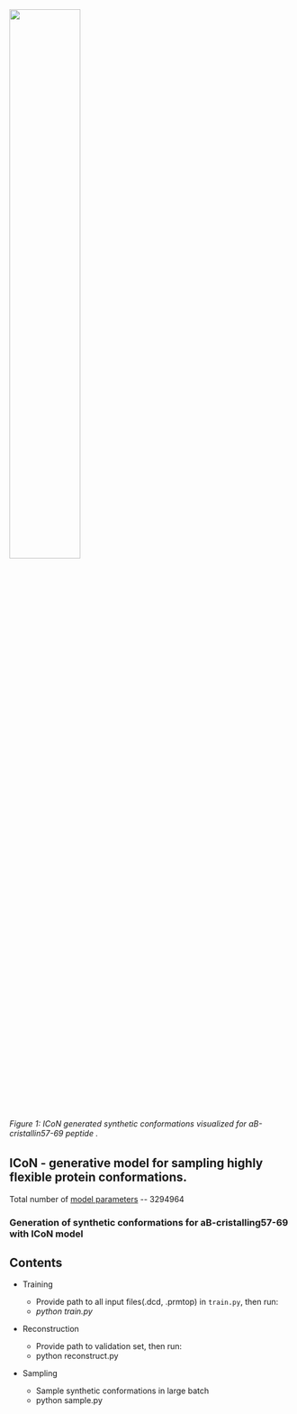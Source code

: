 

<div class="col-sm">
     <img src="visual/ab13.mp4" mode=loop class="rounded mx-auto d-block float-center" alt="" width=50%>
     <h6>Figure 1: ICoN generated synthetic conformations visualized for aB-cristallin57-69 peptide .</h6>
</div>    


## ICoN - generative model for sampling highly flexible protein conformations. 

Total number of [model parameters](https://drive.google.com/file/d/1TuqUo0TqlmM1IThc9_B4M_uDjGPHDL1m/view?usp=drive_link) --  3294964

### Generation of synthetic conformations for aB-cristalling57-69 with ICoN model

## Contents
- Training
  - Provide path to all input files(.dcd, .prmtop) in `train.py`, then run:
  - *python train.py*
  
- Reconstruction
  - Provide path to validation set, then run:
  - python reconstruct.py
  
- Sampling
  - Sample synthetic conformations in large batch
  - python sample.py 


